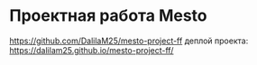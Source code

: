# Проектная работа Mesto
https://github.com/DalilaM25/mesto-project-ff
деплой проекта: https://dalilam25.github.io/mesto-project-ff/
